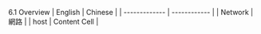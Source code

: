 6.1 Overview
| English  | Chinese |
| ------------- | ------------ |
| Network  | 網路  |
| host  | Content Cell  |

